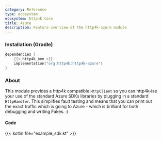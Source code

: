 ```yaml
---
category: Reference
type: ecosystem
ecosystem: http4k Core
title: Azure
description: Feature overview of the http4k-azure module
---
```



### Installation (Gradle)

```kotlin
dependencies {
    {{< http4k_bom >}}
    implementation("org.http4k:http4k-azure")
}
```

### About
This module provides a http4k compatible `HttpClient` so you can http4k-ise your use of the standard Azure SDKs libraries by plugging in a standard `HttpHandler`. This simplifies fault testing and means that you can print out the exact traffic which is going to Azure - which is brilliant for both debugging and writing Fakes. :)

#### Code

{{< kotlin file="example_sdk.kt" >}}
